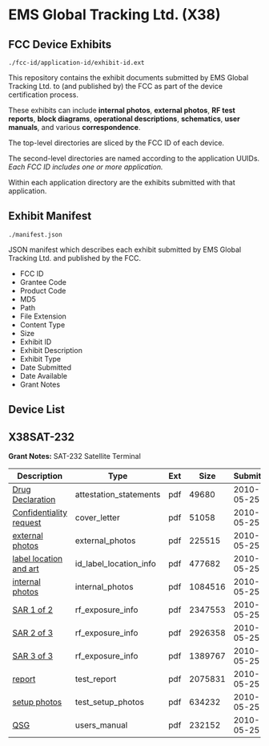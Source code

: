 # EMS Global Tracking Ltd. (X38)
## FCC Device Exhibits

```
./fcc-id/application-id/exhibit-id.ext
```

This repository contains the exhibit documents submitted by EMS Global Tracking Ltd. to (and published by) the FCC as part of the device certification process.

These exhibits can include **internal photos**, **external photos**, **RF test reports**, **block diagrams**, **operational descriptions**, **schematics**, **user manuals**, and various **correspondence**.

The top-level directories are sliced by the FCC ID of each device.

The second-level directories are named according to the application UUIDs. *Each FCC ID includes one or more application.*

Within each application directory are the exhibits submitted with that application. 

## Exhibit Manifest

```
./manifest.json
```

JSON manifest which describes each exhibit submitted by EMS Global Tracking Ltd. and published by the FCC.

- FCC ID
- Grantee Code
- Product Code
- MD5
- Path
- File Extension
- Content Type
- Size
- Exhibit ID
- Exhibit Description
- Exhibit Type
- Date Submitted
- Date Available
- Grant Notes

## Device List
## X38SAT-232
**Grant Notes:** SAT-232 Satellite Terminal

| Description | Type | Ext | Size | Submitted | Available |
| ----------- | ---- | --- | ---- | --------- | --------- |
| [Drug Declaration](X38SAT-232/e09cc8cd6672e8aa2a39c8382b0e8222/1285740.pdf) | attestation_statements | pdf | 49680 | 2010-05-25 | 2010-05-25 |
| [Confidentiality request](X38SAT-232/e09cc8cd6672e8aa2a39c8382b0e8222/1285742.pdf) | cover_letter | pdf | 51058 | 2010-05-25 | 2010-05-25 |
| [external photos](X38SAT-232/e09cc8cd6672e8aa2a39c8382b0e8222/1285743.pdf) | external_photos | pdf | 225515 | 2010-05-25 | 2010-05-25 |
| [label location and art](X38SAT-232/e09cc8cd6672e8aa2a39c8382b0e8222/1285744.pdf) | id_label_location_info | pdf | 477682 | 2010-05-25 | 2010-05-25 |
| [internal photos](X38SAT-232/e09cc8cd6672e8aa2a39c8382b0e8222/1285745.pdf) | internal_photos | pdf | 1084516 | 2010-05-25 | 2010-05-25 |
| [SAR 1 of 2](X38SAT-232/e09cc8cd6672e8aa2a39c8382b0e8222/1285748.pdf) | rf_exposure_info | pdf | 2347553 | 2010-05-25 | 2010-05-25 |
| [SAR 2 of 3](X38SAT-232/e09cc8cd6672e8aa2a39c8382b0e8222/1285749.pdf) | rf_exposure_info | pdf | 2926358 | 2010-05-25 | 2010-05-25 |
| [SAR 3 of 3](X38SAT-232/e09cc8cd6672e8aa2a39c8382b0e8222/1285750.pdf) | rf_exposure_info | pdf | 1389767 | 2010-05-25 | 2010-05-25 |
| [report](X38SAT-232/e09cc8cd6672e8aa2a39c8382b0e8222/1285754.pdf) | test_report | pdf | 2075831 | 2010-05-25 | 2010-05-25 |
| [setup photos](X38SAT-232/e09cc8cd6672e8aa2a39c8382b0e8222/1285755.pdf) | test_setup_photos | pdf | 634232 | 2010-05-25 | 2010-05-25 |
| [QSG](X38SAT-232/e09cc8cd6672e8aa2a39c8382b0e8222/1285756.pdf) | users_manual | pdf | 232152 | 2010-05-25 | 2010-05-25 |
